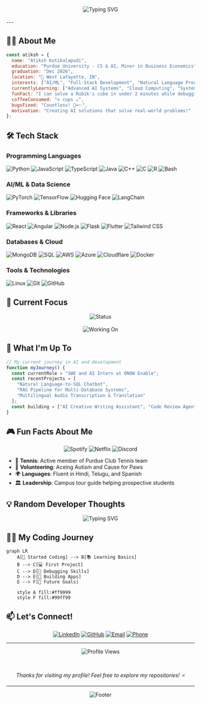 <div align="center">
  <img src="https://readme-typing-svg.herokuapp.com?font=Fira+Code&pause=1000&color=2F81F7&center=true&vCenter=true&width=435&lines=Hey+there!+I'm+Atiksh+%F0%9F%91%8B;Welcome+to+my+GitHub+profile!" alt="Typing SVG" />
</div>

<br>
---

## 👨‍💻 About Me

```javascript
const atiksh = {
  name: "Atiksh Kotikalapudi",
  education: "Purdue University - CS & AI, Minor in Business Economics",
  graduation: "Dec 2026",
  location: "📍 West Lafayette, IN",
  interests: ["AI/ML", "Full-Stack Development", "Natural Language Processing"],
  currentlyLearning: ["Advanced AI Systems", "Cloud Computing", "System Design"],
  funFact: "I can solve a Rubik's cube in under 2 minutes while debugging code! 🧊⚡",
  coffeeConsumed: "∞ cups ☕",
  bugsFixed: "Countless! 🐛➡️✨",
  motivation: "Creating AI solutions that solve real-world problems!"
};
```

## 🛠️ Tech Stack

### Programming Languages
![Python](https://img.shields.io/badge/Python-3776AB?style=for-the-badge&logo=python&logoColor=white)
![JavaScript](https://img.shields.io/badge/JavaScript-F7DF1E?style=for-the-badge&logo=javascript&logoColor=black)
![TypeScript](https://img.shields.io/badge/TypeScript-007ACC?style=for-the-badge&logo=typescript&logoColor=white)
![Java](https://img.shields.io/badge/Java-ED8B00?style=for-the-badge&logo=openjdk&logoColor=white)
![C++](https://img.shields.io/badge/C%2B%2B-00599C?style=for-the-badge&logo=c%2B%2B&logoColor=white)
![C](https://img.shields.io/badge/C-A8B9CC?style=for-the-badge&logo=c&logoColor=black)
![R](https://img.shields.io/badge/R-276DC3?style=for-the-badge&logo=r&logoColor=white)
![Bash](https://img.shields.io/badge/Bash-4EAA25?style=for-the-badge&logo=gnu-bash&logoColor=white)

### AI/ML & Data Science
![PyTorch](https://img.shields.io/badge/PyTorch-EE4C2C?style=for-the-badge&logo=pytorch&logoColor=white)
![TensorFlow](https://img.shields.io/badge/TensorFlow-FF6F00?style=for-the-badge&logo=tensorflow&logoColor=white)
![Hugging Face](https://img.shields.io/badge/Hugging%20Face-FFD21E?style=for-the-badge&logo=hugging-face&logoColor=black)
![LangChain](https://img.shields.io/badge/LangChain-1C3C3C?style=for-the-badge&logo=langchain&logoColor=white)

### Frameworks & Libraries
![React](https://img.shields.io/badge/React-20232A?style=for-the-badge&logo=react&logoColor=61DAFB)
![Angular](https://img.shields.io/badge/Angular-DD0031?style=for-the-badge&logo=angular&logoColor=white)
![Node.js](https://img.shields.io/badge/Node.js-43853D?style=for-the-badge&logo=node.js&logoColor=white)
![Flask](https://img.shields.io/badge/Flask-000000?style=for-the-badge&logo=flask&logoColor=white)
![Flutter](https://img.shields.io/badge/Flutter-02569B?style=for-the-badge&logo=flutter&logoColor=white)
![Tailwind CSS](https://img.shields.io/badge/Tailwind_CSS-38B2AC?style=for-the-badge&logo=tailwind-css&logoColor=white)

### Databases & Cloud
![MongoDB](https://img.shields.io/badge/MongoDB-4EA94B?style=for-the-badge&logo=mongodb&logoColor=white)
![SQL](https://img.shields.io/badge/SQL-CC2927?style=for-the-badge&logo=microsoft-sql-server&logoColor=white)
![AWS](https://img.shields.io/badge/AWS-232F3E?style=for-the-badge&logo=amazon-aws&logoColor=white)
![Azure](https://img.shields.io/badge/Azure-0078D4?style=for-the-badge&logo=microsoft-azure&logoColor=white)
![Cloudflare](https://img.shields.io/badge/Cloudflare-F38020?style=for-the-badge&logo=cloudflare&logoColor=white)
![Docker](https://img.shields.io/badge/Docker-2496ED?style=for-the-badge&logo=docker&logoColor=white)

### Tools & Technologies
![Linux](https://img.shields.io/badge/Linux-FCC624?style=for-the-badge&logo=linux&logoColor=black)
![Git](https://img.shields.io/badge/Git-F05032?style=for-the-badge&logo=git&logoColor=white)
![GitHub](https://img.shields.io/badge/GitHub-100000?style=for-the-badge&logo=github&logoColor=white)

## 🎯 Current Focus

<div align="center">
  <img src="https://img.shields.io/badge/Status-Building%20Awesome%20Projects-brightgreen?style=for-the-badge&logo=rocket" alt="Status" />
</div>

<br>

<div align="center">
  <img src="https://img.shields.io/badge/Currently%20Working%20On-Full%20Stack%20Web%20Development-blue?style=for-the-badge&logo=code" alt="Working On" />
</div>

## 🚀 What I'm Up To

```javascript
// My current journey in AI and development
function myJourney() {
  const currentRole = "SWE and AI Intern at ONOW Enable";
  const recentProjects = [
    "Natural Language-to-SQL Chatbot",
    "RAG Pipeline for Multi-Database Systems", 
    "Multilingual Audio Transcription & Translation"
  ];
  const building = ["AI Creative Writing Assistant", "Code Review Agent", "Advanced Compilers"];
}
```

## 🎮 Fun Facts About Me

<div align="center">
  
  ![Spotify](https://img.shields.io/badge/Spotify-1ED760?style=for-the-badge&logo=spotify&logoColor=white)
  ![Netflix](https://img.shields.io/badge/Netflix-E50914?style=for-the-badge&logo=netflix&logoColor=white)
  ![Discord](https://img.shields.io/badge/Discord-7289DA?style=for-the-badge&logo=discord&logoColor=white)
  
</div>

- 🎾 **Tennis**: Active member of Purdue Club Tennis team
- 🤝 **Volunteering**: Aceing Autism and Cause for Paws
- 🌍 **Languages**: Fluent in Hindi, Telugu, and Spanish
- 🏛️ **Leadership**: Campus tour guide helping prospective students

## 💡 Random Developer Thoughts

<div align="center">
  
  <img src="https://readme-typing-svg.herokuapp.com?font=Fira+Code&pause=1000&color=00D4AA&center=true&vCenter=true&width=500&lines=console.log(%22Hello%2C%20World!%22);;if(%20coffee%20%3D%3D%20empty%20)%20%7B%20debug%20%3D%20true%20%7D;while(%20project%20!%3D%20perfect%20)%20%7B%20keep%20coding()%20%7D;" alt="Typing SVG" />
  
</div>


## 🏃‍♂️ My Coding Journey

```mermaid
graph LR
    A[👶 Started Coding] --> B[📚 Learning Basics]
    B --> C[💻 First Project]
    C --> D[🐛 Debugging Skills]
    D --> E[🚀 Building Apps]
    E --> F[🌟 Future Goals]
    
    style A fill:#ff9999
    style F fill:#99ff99
```

## 📫 Let's Connect!

<div align="center">
  
  [![LinkedIn](https://img.shields.io/badge/LinkedIn-0077B5?style=for-the-badge&logo=linkedin&logoColor=white)](https://www.linkedin.com/in/atiksh-kotikalapudi)
  [![GitHub](https://img.shields.io/badge/GitHub-100000?style=for-the-badge&logo=github&logoColor=white)](https://github.com/Atiksh47)
  [![Email](https://img.shields.io/badge/Email-D14836?style=for-the-badge&logo=gmail&logoColor=white)](mailto:atiksh.kotikalapudi@gmail.com)
  [![Phone](https://img.shields.io/badge/Phone-857--891--5763-25D366?style=for-the-badge&logo=whatsapp&logoColor=white)](tel:8578915763)
  
</div>

---

<div align="center">
  
  ![Profile Views](https://komarev.com/ghpvc/?username=Atiksh47&color=blueviolet&style=for-the-badge)
  
  <br>
  
  <i>Thanks for visiting my profile! Feel free to explore my repositories! ⭐</i>
  
</div>

---

<div align="center">
  <img src="https://capsule-render.vercel.app/api?type=waving&color=gradient&height=100&section=footer" alt="Footer" />
</div>